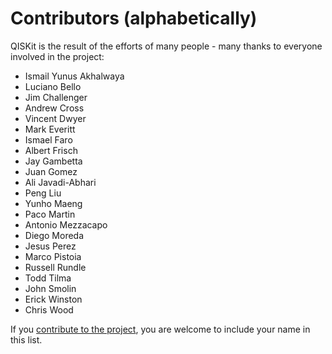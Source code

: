 Contributors (alphabetically)
=============================

QISKit is the result of the efforts of many people - many thanks to everyone
involved in the project:

* Ismail Yunus Akhalwaya
* Luciano Bello
* Jim Challenger
* Andrew Cross
* Vincent Dwyer
* Mark Everitt
* Ismael Faro
* Albert Frisch
* Jay Gambetta
* Juan Gomez
* Ali Javadi-Abhari
* Peng Liu
* Yunho Maeng
* Paco Martin
* Antonio Mezzacapo
* Diego Moreda
* Jesus Perez
* Marco Pistoia
* Russell Rundle
* Todd Tilma
* John Smolin
* Erick Winston
* Chris Wood

If you [contribute to the project](.github/CONTRIBUTING.rst), you are welcome to include
your name in this list.
